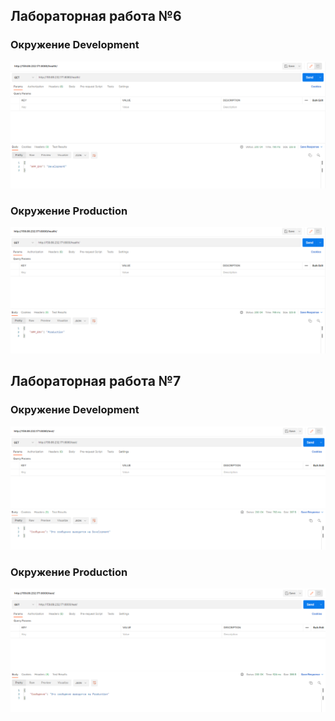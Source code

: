 ## Лабораторная работа №6

### Окружение Development
![1](https://github.com/nikikone/SIT_dev_prod/blob/main/Screen_6_lab/development.png)
### Окружение Production
![2](https://github.com/nikikone/SIT_dev_prod/blob/main/Screen_6_lab/production.png)

## Лабораторная работа №7

### Окружение Development
![1](https://github.com/nikikone/SIT_dev_prod/blob/main/Screen_7_lab/development_test.png)
### Окружение Production
![2](https://github.com/nikikone/SIT_dev_prod/blob/main/Screen_7_lab/production_test.png)

